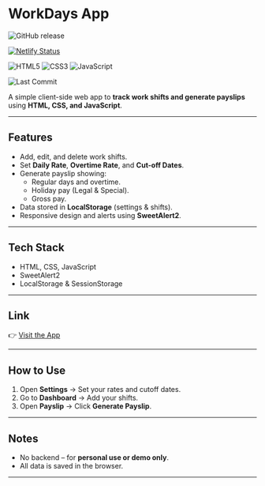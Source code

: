 # WorkDays App
![GitHub release](https://img.shields.io/github/v/release/RON6156/WorkDays?logo=github&logoColor=white)

[![Netlify Status](https://api.netlify.com/api/v1/badges/08231d0f-1d01-412b-a10e-546ddaec225c/deploy-status)](workdays-app.netlify.app)

![HTML5](https://img.shields.io/badge/HTML5-%23E34F26?logo=html5&logoColor=white)
![CSS3](https://img.shields.io/badge/CSS3-%231572B6?logo=css3&logoColor=white)
![JavaScript](https://img.shields.io/badge/JavaScript-%23F7DF1E?logo=javascript&logoColor=black)

![Last Commit](https://img.shields.io/github/last-commit/RON6156/WorkDays?logo=github&logoColor=white)


A simple client-side web app to **track work shifts and generate payslips** using **HTML, CSS, and JavaScript**.

---

## Features

-   Add, edit, and delete work shifts.
-   Set **Daily Rate**, **Overtime Rate**, and **Cut-off Dates**.
-   Generate payslip showing:
    -   Regular days and overtime.
    -   Holiday pay (Legal & Special).
    -   Gross pay.
-   Data stored in **LocalStorage** (settings & shifts).
-   Responsive design and alerts using **SweetAlert2**.

---

## Tech Stack

-   HTML, CSS, JavaScript
-   SweetAlert2
-   LocalStorage & SessionStorage

---

## Link

👉 [Visit the App](https://workdays-app.netlify.app/)

---

## How to Use

1. Open **Settings** → Set your rates and cutoff dates.
2. Go to **Dashboard** → Add your shifts.
3. Open **Payslip** → Click **Generate Payslip**.

---

## Notes

-   No backend – for **personal use or demo only**.
-   All data is saved in the browser.

---
